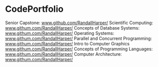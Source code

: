 # CodePortfolio
Senior Capstone:
www.github.com/RandallHarper/
Scientific Computing:
www.githum.com/RandallHarper/
Concepts of Database Systems:
www.githum.com/RandallHarper/
Operating Systems:
www.githum.com/RandallHarper/
Parallel and Concurrent Programming:
www.githum.com/RandallHarper/
Intro to Computer Graphics
www.githum.com/RandallHarper/
Concepts of Programming Languages:
www.githum.com/RandallHarper/
Computer Architecture:
www.githum.com/RandallHarper/
